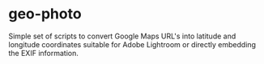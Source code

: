 # geo-photo

Simple set of scripts to convert Google Maps URL's into latitude and longitude coordinates suitable for Adobe Lightroom or directly embedding the EXIF information. 
